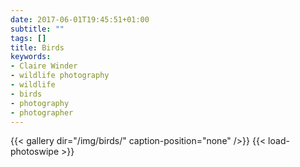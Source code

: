```yaml
---
date: 2017-06-01T19:45:51+01:00
subtitle: ""
tags: []
title: Birds
keywords:
- Claire Winder
- wildlife photography
- wildlife
- birds
- photography
- photographer
---
```


{{< gallery dir="/img/birds/" caption-position="none" />}}
{{< load-photoswipe >}}
